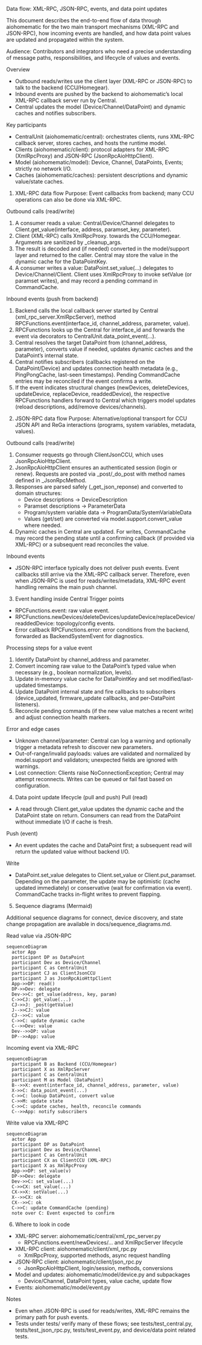Data flow: XML-RPC, JSON-RPC, events, and data point updates

This document describes the end-to-end flow of data through aiohomematic for the two main transport mechanisms (XML-RPC and JSON-RPC), how incoming events are handled, and how data point values are updated and propagated within the system.

Audience: Contributors and integrators who need a precise understanding of message paths, responsibilities, and lifecycle of values and events.

Overview

- Outbound reads/writes use the client layer (XML-RPC or JSON-RPC) to talk to the backend (CCU/Homegear).
- Inbound events are pushed by the backend to aiohomematic’s local XML-RPC callback server run by Central.
- Central updates the model (Device/Channel/DataPoint) and dynamic caches and notifies subscribers.

Key participants

- CentralUnit (aiohomematic/central): orchestrates clients, runs XML-RPC callback server, stores caches, and hosts the runtime model.
- Clients (aiohomematic/client): protocol adapters for XML-RPC (XmlRpcProxy) and JSON-RPC (JsonRpcAioHttpClient).
- Model (aiohomematic/model): Device, Channel, DataPoints, Events; strictly no network I/O.
- Caches (aiohomematic/caches): persistent descriptions and dynamic value/state caches.

1. XML-RPC data flow
   Purpose: Event callbacks from backend; many CCU operations can also be done via XML-RPC.

Outbound calls (read/write)

1. A consumer reads a value: Central/Device/Channel delegates to Client.get_value(interface, address, paramset_key, parameter).
2. Client (XML-RPC) calls XmlRpcProxy.<method> towards the CCU/Homegear. Arguments are sanitized by \_cleanup_args.
3. The result is decoded and (if needed) converted in the model/support layer and returned to the caller. Central may store the value in the dynamic cache for the DataPointKey.
4. A consumer writes a value: DataPoint.set_value(...) delegates to Device/Channel/Client. Client uses XmlRpcProxy to invoke setValue (or paramset writes), and may record a pending command in CommandCache.

Inbound events (push from backend)

1. Backend calls the local callback server started by Central (xml_rpc_server.XmlRpcServer), method RPCFunctions.event(interface_id, channel_address, parameter, value).
2. RPCFunctions looks up the Central for interface_id and forwards the event via decorators to CentralUnit.data_point_event(...).
3. Central resolves the target DataPoint from (channel_address, parameter), converts value if needed, updates dynamic caches and the DataPoint’s internal state.
4. Central notifies subscribers (callbacks registered on the DataPoint/Device) and updates connection health metadata (e.g., PingPongCache, last-seen timestamps). Pending CommandCache entries may be reconciled if the event confirms a write.
5. If the event indicates structural changes (newDevices, deleteDevices, updateDevice, replaceDevice, readdedDevice), the respective RPCFunctions handlers forward to Central which triggers model updates (reload descriptions, add/remove devices/channels).

2) JSON-RPC data flow
   Purpose: Alternative/optional transport for CCU JSON API and ReGa interactions (programs, system variables, metadata, values).

Outbound calls (read/write)

1. Consumer requests go through ClientJsonCCU, which uses JsonRpcAioHttpClient.
2. JsonRpcAioHttpClient ensures an authenticated session (login or renew). Requests are posted via \_post/\_do_post with method names defined in \_JsonRpcMethod.
3. Responses are parsed safely (\_get_json_reponse) and converted to domain structures:
   - Device descriptions → DeviceDescription
   - Paramset descriptions → ParameterData
   - Program/system variable data → ProgramData/SystemVariableData
   - Values (get/set) are converted via model.support.convert_value where needed.
4. Dynamic caches in Central are updated. For writes, CommandCache may record the pending state until a confirming callback (if provided via XML-RPC) or a subsequent read reconciles the value.

Inbound events

- JSON-RPC interface typically does not deliver push events. Event callbacks still arrive via the XML-RPC callback server. Therefore, even when JSON-RPC is used for reads/writes/metadata, XML-RPC event handling remains the main push channel.

3. Event handling inside Central
   Trigger points

- RPCFunctions.event: raw value event.
- RPCFunctions.newDevices/deleteDevices/updateDevice/replaceDevice/readdedDevice: topology/config events.
- Error callback RPCFunctions.error: error conditions from the backend, forwarded as BackendSystemEvent for diagnostics.

Processing steps for a value event

1. Identify DataPoint by channel_address and parameter.
2. Convert incoming raw value to the DataPoint’s typed value when necessary (e.g., boolean normalization, levels).
3. Update in-memory value cache for DataPointKey and set modified/last-updated timestamps.
4. Update DataPoint internal state and fire callbacks to subscribers (device_updated, firmware_update callbacks, and per-DataPoint listeners).
5. Reconcile pending commands (if the new value matches a recent write) and adjust connection health markers.

Error and edge cases

- Unknown channel/parameter: Central can log a warning and optionally trigger a metadata refresh to discover new parameters.
- Out-of-range/invalid payloads: values are validated and normalized by model.support and validators; unexpected fields are ignored with warnings.
- Lost connection: Clients raise NoConnectionException; Central may attempt reconnects. Writes can be queued or fail fast based on configuration.

4. Data point update lifecycle (pull and push)
   Pull (read)

- A read through Client.get_value updates the dynamic cache and the DataPoint state on return. Consumers can read from the DataPoint without immediate I/O if cache is fresh.

Push (event)

- An event updates the cache and DataPoint first; a subsequent read will return the updated value without backend I/O.

Write

- DataPoint.set_value delegates to Client.set_value or Client.put_paramset. Depending on the parameter, the update may be optimistic (cache updated immediately) or conservative (wait for confirmation via event). CommandCache tracks in-flight writes to prevent flapping.

5. Sequence diagrams (Mermaid)

Additional sequence diagrams for connect, device discovery, and state change propagation are available in docs/sequence_diagrams.md.

Read value via JSON-RPC

```mermaid
sequenceDiagram
  actor App
  participant DP as DataPoint
  participant Dev as Device/Channel
  participant C as CentralUnit
  participant CJ as ClientJsonCCU
  participant J as JsonRpcAioHttpClient
  App->>DP: read()
  DP->>Dev: delegate
  Dev->>C: get_value(address, key, param)
  C->>CJ: get_value(...)
  CJ->>J: _post(getValue)
  J-->>CJ: value
  CJ-->>C: value
  C->>C: update dynamic cache
  C-->>Dev: value
  Dev-->>DP: value
  DP-->>App: value
```

Incoming event via XML-RPC

```mermaid
sequenceDiagram
  participant B as Backend (CCU/Homegear)
  participant X as XmlRpcServer
  participant C as CentralUnit
  participant M as Model (DataPoint)
  B-->>X: event(interface_id, channel_address, parameter, value)
  X->>C: data_point_event(...)
  C->>C: lookup DataPoint, convert value
  C->>M: update state
  C->>C: update caches, health, reconcile commands
  C-->>App: notify subscribers
```

Write value via XML-RPC

```mermaid
sequenceDiagram
  actor App
  participant DP as DataPoint
  participant Dev as Device/Channel
  participant C as CentralUnit
  participant CX as ClientCCU (XML-RPC)
  participant X as XmlRpcProxy
  App->>DP: set_value(v)
  DP->>Dev: delegate
  Dev->>C: set_value(...)
  C->>CX: set_value(...)
  CX->>X: setValue(...)
  X-->>CX: ok
  CX-->>C: ok
  C->>C: update CommandCache (pending)
  note over C: Event expected to confirm
```

6. Where to look in code

- XML-RPC server: aiohomematic/central/xml_rpc_server.py
  - RPCFunctions.event/newDevices/... and XmlRpcServer lifecycle
- XML-RPC client: aiohomematic/client/xml_rpc.py
  - XmlRpcProxy, supported methods, async request handling
- JSON-RPC client: aiohomematic/client/json_rpc.py
  - JsonRpcAioHttpClient, login/session, methods, conversions
- Model and updates: aiohomematic/model/device.py and subpackages
  - Device/Channel, DataPoint types, value cache, update flow
- Events: aiohomematic/model/event.py

Notes

- Even when JSON-RPC is used for reads/writes, XML-RPC remains the primary path for push events.
- Tests under tests/ verify many of these flows; see tests/test_central.py, tests/test_json_rpc.py, tests/test_event.py, and device/data point related tests.
